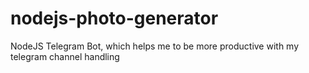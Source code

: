 # nodejs-photo-generator
NodeJS Telegram Bot, which helps me to be more productive with my telegram channel handling
